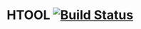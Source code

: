 # HTOOL [![Build Status](https://travis-ci.org/PierreMarchand20/htool.svg?branch=master)](https://travis-ci.org/PierreMarchand20/htool.svg?branch=master)
